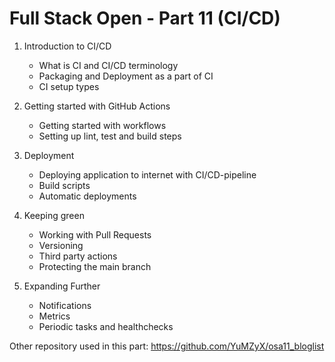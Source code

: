 # Full Stack Open - Part 11 (CI/CD)

1. Introduction to CI/CD

    - What is CI and CI/CD terminology
    - Packaging and Deployment as a part of CI
    - CI setup types
  
2. Getting started with GitHub Actions

    - Getting started with workflows
    - Setting up lint, test and build steps
  
3. Deployment

    - Deploying application to internet with CI/CD-pipeline
    - Build scripts
    - Automatic deployments
  
4. Keeping green

    - Working with Pull Requests
    - Versioning
    - Third party actions
    - Protecting the main branch
  
5. Expanding Further

    - Notifications
    - Metrics
    - Periodic tasks and healthchecks
      

Other repository used in this part:
https://github.com/YuMZyX/osa11_bloglist
